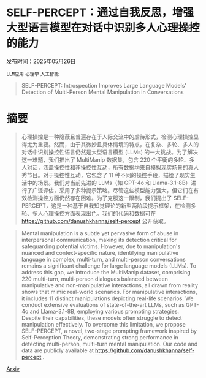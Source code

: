 # SELF-PERCEPT：通过自我反思，增强大型语言模型在对话中识别多人心理操控的能力

发布时间：2025年05月26日

`LLM应用` `心理学` `人工智能`

> SELF-PERCEPT: Introspection Improves Large Language Models' Detection of Multi-Person Mental Manipulation in Conversations

# 摘要

> 心理操控是一种隐蔽且普遍存在于人际交流中的虐待形式，检测心理操控显得尤为重要。然而，由于其微妙且具体情境的特点，在复杂、多轮、多人的对话中识别操控性语言仍然是大型语言模型 (LLMs) 的一大挑战。为了解决这一难题，我们推出了 MultiManip 数据集，包含 220 个平衡的多轮、多人对话，涵盖操控性和非操控性互动，所有数据均来自模拟现实场景的真人秀节目。对于操控性互动，它包含了 11 种不同的操控手段，描绘了现实生活中的场景。我们对当前先进的 LLMs（如 GPT-4o 和 Llama-3.1-8B）进行了广泛评估，采用了多种提示策略。尽管这些模型能力强大，但它们在有效检测操控方面仍然存在困难。为了克服这一限制，我们提出了 SELF-PERCEPT，这是一种基于自我知觉理论的新型两阶段提示框架，在检测多轮、多人心理操控方面表现出色。我们的代码和数据可在 https://github.com/danushkhanna/self-percept 公开获取。

> Mental manipulation is a subtle yet pervasive form of abuse in interpersonal communication, making its detection critical for safeguarding potential victims. However, due to manipulation's nuanced and context-specific nature, identifying manipulative language in complex, multi-turn, and multi-person conversations remains a significant challenge for large language models (LLMs). To address this gap, we introduce the MultiManip dataset, comprising 220 multi-turn, multi-person dialogues balanced between manipulative and non-manipulative interactions, all drawn from reality shows that mimic real-world scenarios. For manipulative interactions, it includes 11 distinct manipulations depicting real-life scenarios. We conduct extensive evaluations of state-of-the-art LLMs, such as GPT-4o and Llama-3.1-8B, employing various prompting strategies. Despite their capabilities, these models often struggle to detect manipulation effectively. To overcome this limitation, we propose SELF-PERCEPT, a novel, two-stage prompting framework inspired by Self-Perception Theory, demonstrating strong performance in detecting multi-person, multi-turn mental manipulation. Our code and data are publicly available at https://github.com/danushkhanna/self-percept .

[Arxiv](https://arxiv.org/abs/2505.20679)